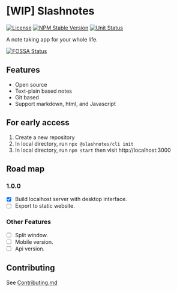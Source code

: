# [WIP] Slashnotes

[![License](https://img.shields.io/github/license/slashnotes/slashnotes?color=blue)](https://github.com/slashnotes/slashnotes/blob/main/LICENSE.md)
[![NPM Stable Version](https://img.shields.io/npm/v/@slashnotes/cli.svg)](https://www.npmjs.com/package/@slashnotes/cli)
[![Unit Status](https://github.com/slashnotes/slashnotes/actions/workflows/build-nightly.yml/badge.svg)](https://github.com/slashnotes/slashnotes/actions/workflows/build-nightly.yml)

A note taking app for your whole life.

[![FOSSA Status](https://app.fossa.com/api/projects/git%2Bgithub.com%2Fslashnotes%2Fslashnotes.svg?type=large)](https://app.fossa.com/projects/git%2Bgithub.com%2Fslashnotes%2Fslashnotes?ref=badge_large)

## Features

- Open source
- Text-plain based notes
- Git based
- Support markdown, html, and Javascript

## For early access

1. Create a new repository
2. In local directory, run `npx @slashnotes/cli init`
3. In local directory, run `npm start` then visit http://localhost:3000

## Road map

### 1.0.0

- [x] Build localhost server with desktop interface.
- [ ] Export to static website.

### Other Features

- [ ] Split window.
- [ ] Mobile version.
- [ ] Api version.

## Contributing

See [Contributing.md](./Contributing.md)
